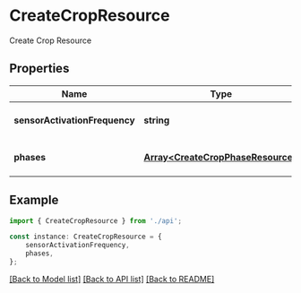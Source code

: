# CreateCropResource

Create Crop Resource

## Properties

Name | Type | Description | Notes
------------ | ------------- | ------------- | -------------
**sensorActivationFrequency** | **string** |  | [optional] [default to undefined]
**phases** | [**Array&lt;CreateCropPhaseResource&gt;**](CreateCropPhaseResource.md) |  | [optional] [default to undefined]

## Example

```typescript
import { CreateCropResource } from './api';

const instance: CreateCropResource = {
    sensorActivationFrequency,
    phases,
};
```

[[Back to Model list]](../README.md#documentation-for-models) [[Back to API list]](../README.md#documentation-for-api-endpoints) [[Back to README]](../README.md)

